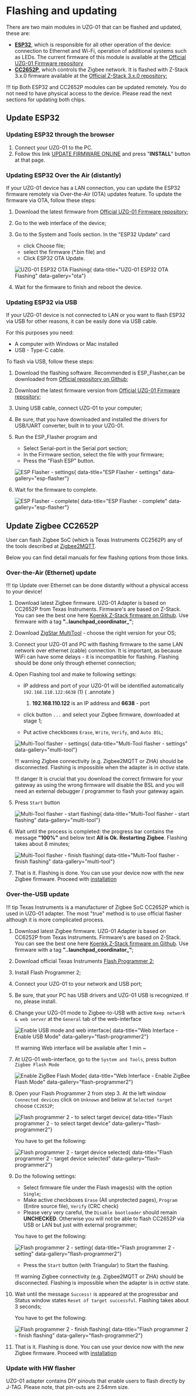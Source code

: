 # Flashing and updating

There are two main modules in UZG-01 that can be flashed and updated, these are:

- [**ESP32**](#update-esp32), which is responsible for all other operation of the device: connection to Ethernet and Wi-Fi, operation of additional systems such as LEDs. The current firmware of this module is available at the [Official UZG-01 Firmware repository](https://github.com/mercenaruss/uzg-01-firmware/)
- [**CC2652P**](#update-zigbee-cc2652p), which controls the Zigbee network. It is flashed with Z-Stack 3.x.0 firmware available at the [Official Z-Stack 3.x.0 repository:](https://github.com/Koenkk/Z-Stack-firmware/tree/master/coordinator/Z-Stack_3.x.0/bin)

!!! tip
    Both ESP32 and CC2652P modules can be updated remotely. You do not need to have physical access to the device. Please read the next sections for updating both chips.

## Update ESP32

### Updating ESP32 through the browser

1. Connect your UZG-01 to the PC.
2. Follow this link [UPDATE FIRMWARE ONLINE](webinstall.md) and press "**INSTALL**" button at that page.

### Updating ESP32 Over the Air (distantly)
If your UZG-01 device has a LAN connection, you can update the ESP32 firmware remotely via Over-the-Air (OTA) updates feature. To update the firmware via OTA, follow these steps:

1. Download the latest firmware from [Official UZG-01 Firmware repository](https://github.com/mercenaruss/uzg-01-firmware/);
2. Go to the web interface of the device;
3. Go to the System and Tools section. In the "ESP32 Update" card

    - click Choose file;
    - select the firmware (*.bin file) and
    - Click ESP32 OTA Update.

    ![UZG-01 ESP32 OTA Flashing](assets/images/flashing/esp32/ota.png){ data-title="UZG-01 ESP32 OTA Flashing" data-gallery="ota"}

4. Wait for the firmware to finish and reboot the device.

### Updating ESP32 via USB

If your UZG-01 device is not connected to LAN or you want to flash ESP32 via USB for other reasons, it can be easily done via USB cable. 

For this purposes you need:

- A computer with Windows or Mac installed
- USB - Type-C cable.

To flash via USB, follow these steps:

1. Download the flashing software. Recommended is ESP_Flasher,can be downloaded from [Official repository on Github](https://github.com/Jason2866/ESP_Flasher/releases);
2. Download the latest firmware version from [Official UZG-01 Firmware repository](https://github.com/mercenaruss/uzg-01-firmware/);
3. Using USB cable, connect UZG-01 to your computer;
4. Be sure, that you have downloaded and installed the drivers for USB/UART converter, built in to your UZG-01.
5. Run the ESP_Flasher program and
    - Select Serial-port in the Serial port section;
    - In the Firmware section, select the file with your firmware;
    - Press the "Flash ESP" button.

    ![ESP Flasher - settings](assets/images/flashing/esp32/esp-flasher-flash.png){ data-title="ESP Flasher - settings" data-gallery="esp-flasher"}

6. Wait for the firmware to complete.

    ![ESP Flasher - complete](assets/images/flashing/esp32/esp-flasher-complete.png){ data-title="ESP Flasher - complete" data-gallery="esp-flasher"}

## Update Zigbee CC2652P

User can flash Zigbee SoC (which is Texas Instruments CC2562P) any of the tools described at [Zigbee2MQTT](https://www.zigbee2mqtt.io/guide/adapters/#flashing-cc1352-cc2652-cc2538-based-adapters).

Below you can find detail manuals for few flashing options from those links.

### Over-the-Air (Ethernet) update  
!!! tip
    Update over Ethernet can be done distantly without a physical access to your device!
    
1. Download latest Zigbee firmware. UZG-01 Adapter is based on CC2652P from Texas Instruments. Firmware's are based on Z-Stack. You can see the best one here [Koenkk Z-Stack firmware on Github](https://github.com/Koenkk/Z-Stack-firmware/tree/master/coordinator/Z-Stack_3.x.0/bin). Use firmware with a tag **"..launchpad_coordinator_"**;
2. Download [ZigStar MultiTool](https://github.com/xyzroe/ZigStarGW-MT/releases/tag/v0.3.5) - choose the right version for your OS;
3. Connect your UZG-01 and PC with flashing firmware to the same LAN network over ethernet (cable) connection. It is important, as because WiFi can have some delays - it is incompatible for flashing. Flashing should be done only through ethernet connection;
4. Open Flashing tool and make te following settings:

    - IP address and port of your UZG-01 will be identified automatically `192.168.110.122:6638` (1) 
    { .annotate }
        1. **192.168.110.122** is an IP address and **6638** - port

    - click button `...` and select your Zigbee firmware, downloaded at stage 1;
    - Put active checkboxes `Erase`, `Write`, `Verify`, and `Auto BSL`;

    ![Multi-Tool flasher - settings](assets/images/flashing/cc2652p/multi-tool/other-settings.png){ data-title="Multi-Tool flasher - settings" data-gallery="multi-tool"}
    
    !!! warning
        Zigbee connectivity (e.g. Zigbee2MQTT or ZHA) should be disconnected. Flashing is impossible when the adapter is in *active* state.

    !!! danger
        It is crucial that you download the correct firmware for your gateway as using the wrong firmware will disable the BSL and you will need an external debugger / programmer to flash your gateway again.

5. Press `Start` button

    ![Multi-Tool flasher - start flashing](assets/images/flashing/cc2652p/multi-tool/other-start.png){ data-title="Multi-Tool flasher - start flashing" data-gallery="multi-tool"}

6. Wait until the process is completed: the progress bar contains the message **"100%"** and below text **All is Ok. Restarting Zigbee**. Flashing takes about 8 minutes;

    ![Multi-Tool flasher - finish flashing](assets/images/flashing/cc2652p/multi-tool/other-finish.png){ data-title="Multi-Tool flasher - finish flashing" data-gallery="multi-tool"}

7. That is it. Flashing is done. You can use your device now with the new Zigbee firmware. Proceed with [installation](installation.md/#installation)
      
### Over-the-USB update

!!! tip
    Texas Instruments is a manufacturer of Zigbee SoC CC2652P which is used in UZG-01 adapter. The most "true" method is to use official flasher although it is more complicated process.

1. Download latest Zigbee firmware. UZG-01 Adapter is based on CC6252P from Texas Instruments. Firmware's are based on Z-Stack. You can see the best one here [Koenkk Z-Stack firmware on Github](https://github.com/Koenkk/Z-Stack-firmware/tree/master/coordinator/Z-Stack_3.x.0/bin). Use firmware with a tag **"..launchpad_coordinator_"**;
2. Download official Texas Instruments [Flash Programmer 2](https://www.ti.com/tool/FLASH-PROGRAMMER);
3. Install Flash Programmer 2;
4. Connect your UZG-01 to your network and USB port;
5. Be sure, that your PC has USB drivers and UZG-01 USB is recognized. If no, please install.
6. Change your UZG-01 mode to Zigbee-to-USB with active `Keep network & web server` at the `General` tab of the web-interface

    ![Enable USB mode and web interface](assets/images/flashing/cc2652p/ti-fp2/usb-mode.png){ data-title="Web Interface - Enable USB Mode" data-gallery="flash-programmer2"}

    !!! warning
        Web interface will be available after 1 min ~

7. At UZG-01 web-interface, go to the `System and Tools`, press button `Zigbee Flash Mode`

    ![Enable ZigBee Flash Mode](assets/images/flashing/cc2652p/ti-fp2/flash-mode.png){ data-title="Web Interface - Enable ZigBee Flash Mode" data-gallery="flash-programmer2"}

8. Open your Flash Programmer 2 from step 3. At the left window `Connected devices` click on `Unknown` and below at `Selected target` choose `CC2652P`;

    ![Flash programmer 2 - to select target device](assets/images/flashing/cc2652p/ti-fp2/fp2-target-unselected.png){ data-title="Flash programmer 2 - to select target device" data-gallery="flash-programmer2"}

    You have to get the following:

    ![Flash programmer 2 - target device selected](assets/images/flashing/cc2652p/ti-fp2/fp2-target-selected.png){ data-title="Flash programmer 2 - target device selected" data-gallery="flash-programmer2"}

9. Do the following settings:

    - Select firmware file under the Flash images(s) with the option `Single`;
    - Make active checkboxes `Erase` (All unprotected pages), `Program` (Entire source file), `Verify` (CRC check)
    - Please very very careful, the `Disable bootloader` should remain **UNCHECKED**. Otherwise you will not be able to flash CC2652P via USB or LAN but just with external programmer;

    You have to get the following:

    ![Flash programmer 2 - setting](assets/images/flashing/cc2652p/ti-fp2/fp2-flashing-settings.png){ data-title="Flash programmer 2 - setting" data-gallery="flash-programmer2"}

    - Press the `Start` button (with Triangular) to Start the flashing.

    !!! warning
        Zigbee connectivity (e.g. Zigbee2MQTT or ZHA) should be disconnected. Flashing is impossible when the adapter is in *active* state.

11. Wait until the message `Success!` is appeared at the progressbar and Status window states `Reset of target successful`. Flashing takes about 3 seconds;

     You have to get the following: 

    ![Flash programmer 2 - finish flashing](assets/images/flashing/cc2652p/ti-fp2/fp2-finish-flashing.png){ data-title="Flash programmer 2 - finish flashing" data-gallery="flash-programmer2"}

12. That is it. Flashing is done. You can use your device now with the new Zigbee firmware. Proceed with [installation](installation.md/#installation)

### Update with HW flasher
UZG-01 adapter contains DIY pinouts that enable users to flash directly by J-TAG. Please note, that pin-outs are 2.54mm size. 


